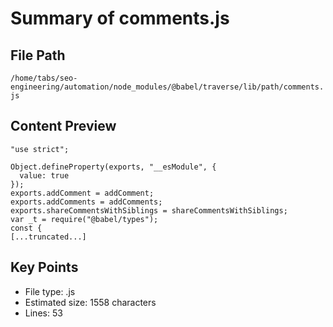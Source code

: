 # Summary of comments.js
  
## File Path
`/home/tabs/seo-engineering/automation/node_modules/@babel/traverse/lib/path/comments.js`

## Content Preview
```
"use strict";

Object.defineProperty(exports, "__esModule", {
  value: true
});
exports.addComment = addComment;
exports.addComments = addComments;
exports.shareCommentsWithSiblings = shareCommentsWithSiblings;
var _t = require("@babel/types");
const {
[...truncated...]
```

## Key Points
- File type: .js
- Estimated size: 1558 characters
- Lines: 53
